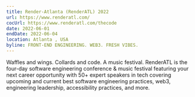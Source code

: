 ```yaml
---
title: Render-Atlanta (RenderATL) 2022
url: https://www.renderatl.com/
cocUrl: https://www.renderatl.com/thecode
date: 2022-06-01
endDate: 2022-06-04
location: Atlanta , USA
byline: FRONT-END ENGINEERING. WEB3. FRESH VIBES.
---
```


Waffles and wings. Collards and code. A music festival. RenderATL is the four-day software engineering conference & music festival featuring your next career opportunity with 50+ expert speakers in tech covering upcoming and current best software engineering practices, web3, engineering leadership, accessibility practices, and more.
